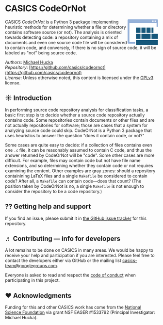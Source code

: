 CASICS CodeOrNot
================

<img width="100px" align="right" src=".graphics/casics-logo-small.svg">

CASICS _CodeOrNot_ is a Python 3 package implementing heuristic methods for determining whether a file or directory contains software source (or not).  The analysis is oriented towards detecting code: a repository containing a mix of documents and even one source code file will be considered to contain code, and conversely, if there is no sign of source code, it will be labeled as "not" being source code.

*Authors*:      [Michael Hucka](http://github.com/mhucka)<br>
*Repository*:   [https://github.com/casics/codeornot](https://github.com/casics/codeornot)<br>
*License*:      Unless otherwise noted, this content is licensed under the [GPLv3](https://www.gnu.org/licenses/gpl-3.0.en.html) license.

☀ Introduction
-----------------------------

In performing source code repository analysis for classification tasks, a basic first step is to decide whether a source code repository actually contains code.  Some repositories contain documents or other files and are not actually repositories for software; those are cases that a system for analyzing source code could skip.  CodeOrNot is a Python 3 package that uses heuristics to answer the question "does it contain code, or not?"

Some cases are quite easy to decide: if a collection of files contains even one `.c` file, it can be reasonably assumed to contain C code, and thus the answer returned by CodeOrNot will be "code".  Some other cases are more difficult.  For example, files may contain code but not have file name extensions, and so determining whether they contain code or not requires examining the content.  Other examples are gray zones: should a repository containining LaTeX files and a single `Makefile` be considered to contain code?  After all, a `Makefile` can contain code&mdash;does that count?  (The position taken by CodeOrNot is no, a single `Makefile` is not enough to consider the repository to be a code repository.)

⁇ Getting help and support
--------------------------

If you find an issue, please submit it in [the GitHub issue tracker](https://github.com/casics/codeornot/issues) for this repository.

♬ Contributing &mdash; info for developers
------------------------------------------

A lot remains to be done on CASICS in many areas.  We would be happy to receive your help and participation if you are interested.  Please feel free to contact the developers either via GitHub or the mailing list [casics-team@googlegroups.com](casics-team@googlegroups.com).

Everyone is asked to read and respect the [code of conduct](CONDUCT.md) when participating in this project.

❤️ Acknowledgments
------------------

Funding for this and other CASICS work has come from the [National Science Foundation](https://nsf.gov) via grant NSF EAGER #1533792 (Principal Investigator: Michael Hucka).
